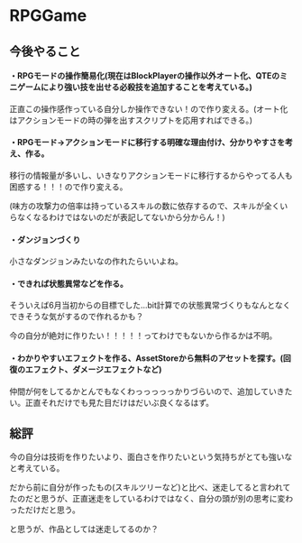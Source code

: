 # RPGGame
## 今後やること
#### ・RPGモードの操作簡易化(現在はBlockPlayerの操作以外オート化、QTEのミニゲームにより強い技を出せる必殺技を追加することを考えている。)

正直この操作感作っている自分しか操作できない！ので作り変える。(オート化はアクションモードの時の弾を出すスクリプトを応用すればできる。)

#### ・RPGモード→アクションモードに移行する明確な理由付け、分かりやすさを考え、作る。

移行の情報量が多いし、いきなりアクションモードに移行するからやってる人も困惑する！！！ので作り変える。

(味方の攻撃力の倍率は持っているスキルの数に依存するので、スキルが全くいらなくなるわけではないのだが表記してないから分からん！)

#### ・ダンジョンづくり

小さなダンジョンみたいなの作れたらいいよね。

#### ・できれば状態異常などを作る。

そういえば6月当初からの目標でした...bit計算での状態異常づくりもなんとなくできそうな気がするので作れるかも？

今の自分が絶対に作りたい！！！！！ってわけでもないから作るかは不明。

#### ・わかりやすいエフェクトを作る、AssetStoreから無料のアセットを探す。(回復のエフェクト、ダメージエフェクトなど)

仲間が何をしてるかとんでもなくわっっっっっかりづらいので、追加していきたい。正直それだけでも見た目だけはだいぶ良くなるはず。

## 総評

今の自分は技術を作りたいより、面白さを作りたいという気持ちがとても強いなと考えている。

だから前に自分が作ったもの(スキルツリーなど)と比べ、迷走してると言われてたのだと思うが、正直迷走をしているわけではなく、自分の頭が別の思考に変わっただけだと思う。

と思うが、作品としては迷走してるのか？
